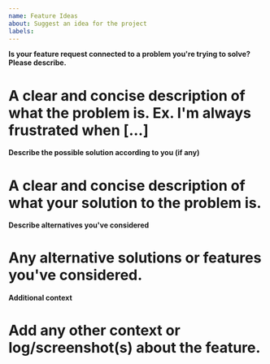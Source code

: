```yaml
---
name: Feature Ideas
about: Suggest an idea for the project
labels:
---
```


**Is your feature request connected to a problem you're trying to solve? Please describe.**
# A clear and concise description of what the problem is. Ex. I'm always frustrated when [...]

**Describe the possible solution according to you (if any)**
# A clear and concise description of what your solution to the problem is.

**Describe alternatives you've considered**
# Any alternative solutions or features you've considered.

**Additional context**
# Add any other context or log/screenshot(s) about the feature.
